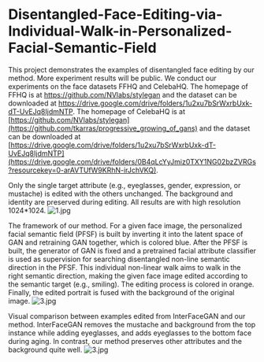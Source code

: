# Disentangled-Face-Editing-via-Individual-Walk-in-Personalized-Facial-Semantic-Field
This project demonstrates the examples of disentangled face editing by our method. More experiment results will be public.
We conduct our experiments on the face datasets FFHQ and CelebaHQ. The homepage of FFHQ is at https://github.com/NVlabs/stylegan and the dataset can be downloaded at https://drive.google.com/drive/folders/1u2xu7bSrWxrbUxk-dT-UvEJq8IjdmNTP. The homepage of CelebaHQ is at [https://github.com/NVlabs/stylegan](https://github.com/tkarras/progressive_growing_of_gans) and the dataset can be downloaded at [https://drive.google.com/drive/folders/1u2xu7bSrWxrbUxk-dT-UvEJq8IjdmNTP](https://drive.google.com/drive/folders/0B4qLcYyJmiz0TXY1NG02bzZVRGs?resourcekey=0-arAVTUfW9KRhN-irJchVKQ).

Only the single target attribute (e.g., eyeglasses, gender, expression, or mustache) is edited with the others unchanged. The background and identity are preserved during editing. All results are with high resolution 1024*1024.
![1.jpg](https://github.com/lcd21/PFSF/blob/main/FigEditedExamplesOurmethod.jpg)

The framework of our method. For a given face image, the personalized facial semantic field (PFSF) is built by inverting it into the latent space of GAN and retraining GAN together, which is colored blue. After the PFSF is built, the generator of GAN is fixed and a pretrained facial attribute classifier is used as supervision for searching disentangled non-line semantic direction in the PFSF. This individual non-linear walk aims to walk in the right semantic direction, making the given face image edited according to the semantic target (e.g., smiling). The editing process is colored in orange. Finally, the edited portrait is fused with the background of the original image.
![3.jpg](https://github.com/lcd21/PFSF/blob/main/Framework.jpg)

Visual comparison between examples edited from InterFaceGAN and our method. InterFaceGAN removes the mustache and background from the top instance while adding eyeglasses, and adds eyeglasses to the bottom face during aging. In contrast, our method preserves other attributes and the background quite well.
![3.jpg](https://github.com/lcd21/PFSF/blob/main/FigentangledExamples.jpg)




